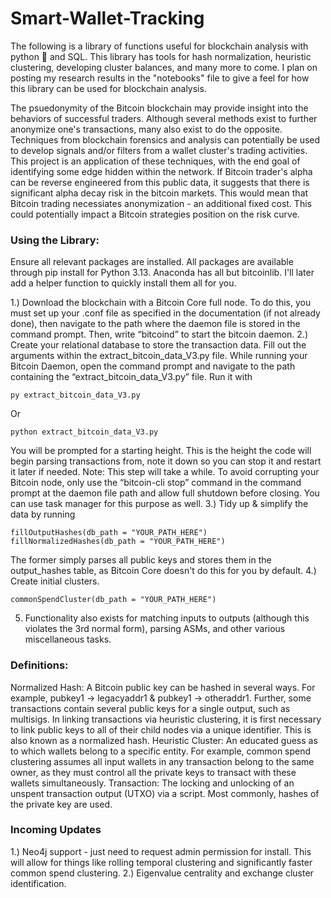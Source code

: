 # Smart-Wallet-Tracking
The following is a library of functions useful for blockchain analysis with python 🐍 and SQL. This library has tools for hash normalization, heuristic clustering, developing cluster balances, and many more to come. I plan on posting my research results in the "notebooks" file to give a feel for how this library can be used for blockchain analysis. 

The psuedonymity of the Bitcoin blockchain may provide insight into the behaviors of successful traders. Although several methods exist to further anonymize one's transactions, many also exist to do the opposite. Techniques from blockchain forensics and analysis can potentially be used to develop signals and/or filters from a wallet cluster's trading activities. This project is an application of these techniques, with the end goal of identifying some edge hidden within the network. If Bitcoin trader's alpha can be reverse engineered from this public data, it suggests that there is significant alpha decay risk in the bitcoin markets. This would mean that Bitcoin trading necessiates anonymization - an additional fixed cost. This could potentially impact a Bitcoin strategies position on the risk curve.

### Using the Library:
Ensure all relevant packages are installed. All packages are available through pip install for Python 3.13. Anaconda has all but bitcoinlib. I'll later add a helper function to quickly install them all for you.

1.) Download the blockchain with a Bitcoin Core full node. To do this, you must set up your .conf file as specified in the documentation (if not already done), then navigate to the path where the daemon file is stored in the command prompt. Then, write “bitcoind” to start the bitcoin daemon.
2.) Create your relational database to store the transaction data. Fill out the arguments within the extract_bitcoin_data_V3.py file. While running your Bitcoin Daemon, open the command prompt and navigate to the path containing the “extract_bitcoin_data_V3.py” file. Run it with 
```
py extract_bitcoin_data_V3.py
```
Or
```
python extract_bitcoin_data_V3.py
```
You will be prompted for a starting height. This is the height the code will begin parsing transactions from, note it down so you can stop it and restart it later if needed.
Note: This step will take a while. To avoid corrupting your Bitcoin node, only use the “bitcoin-cli stop” command in the command prompt at the daemon file path and allow full shutdown before closing. You can use task manager for this purpose as well.
3.) Tidy up & simplify the data by running 
```
fillOutputHashes(db_path = "YOUR_PATH_HERE")
fillNormalizedHashes(db_path = "YOUR_PATH_HERE")
```
The former simply parses all public keys and stores them in the output_hashes table, as Bitcoin Core doesn't do this for you by default.
4.) Create initial clusters.
```
commonSpendCluster(db_path = "YOUR_PATH_HERE")
```
5. Functionality also exists for matching inputs to outputs (although this violates the 3rd normal form), parsing ASMs, and other various miscellaneous tasks.
### Definitions:
Normalized Hash:
A Bitcoin public key can be hashed in several ways. For example, pubkey1 -> legacyaddr1 & pubkey1 -> otheraddr1. Further, some transactions contain several public keys for a single output, such as multisigs. In linking transactions via heuristic clustering, it is first necessary to link public keys to all of their child nodes via a unique identifier. This is also known as a normalized hash.
Heuristic Cluster:
An educated guess as to which wallets belong to a specific entity. For example, common spend clustering assumes all input wallets in any transaction belong to the same owner, as they must control all the private keys to transact with these wallets simultaneously. 
Transaction:
The locking and unlocking of an unspent transaction output (UTXO) via a script. Most commonly, hashes of the private key are used. 
### Incoming Updates
1.) Neo4j support - just need to request admin permission for install. This will allow for things like rolling temporal clustering and significantly faster common spend clustering.
2.) Eigenvalue centrality and exchange cluster identification.
